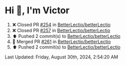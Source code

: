 <h1>Hi 👋, I'm Victor </h1>

<!--RECENT_ACTIVITY:start-->
1. ❌ Closed PR [#254](https://github.com/BetterLectio/betterLectio/pull/254) in [BetterLectio/betterLectio](https://github.com/BetterLectio/betterLectio)<br>
2. ❌ Closed PR [#257](https://github.com/BetterLectio/betterLectio/pull/257) in [BetterLectio/betterLectio](https://github.com/BetterLectio/betterLectio)<br>
3. ⬆️ Pushed 2 commit(s) to [BetterLectio/betterLectio](https://github.com/BetterLectio/betterLectio)<br>
4. 🎉 Merged PR [#261](https://github.com/BetterLectio/betterLectio/pull/261) in [BetterLectio/betterLectio](https://github.com/BetterLectio/betterLectio)<br>
5. ⬆️ Pushed 2 commit(s) to [BetterLectio/betterLectio](https://github.com/BetterLectio/betterLectio)<br>
<!--RECENT_ACTIVITY:end-->

<!--RECENT_ACTIVITY:last_update-->
Last Updated: Friday, August 30th, 2024, 2:54:20 AM
<!--RECENT_ACTIVITY:last_update_end-->
